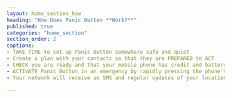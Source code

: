 ```yaml
---
layout: home_section_how
heading: "How Does Panic Button **Work?**"
published: true
categories: "home_section"
section_order: 2
captions:
- TAKE TIME to set-up Panic Button somewhere safe and quiet
- Create a plan with your contacts so that they are PREPARED to ACT
- CHECK you are ready and that your mobile phone has credit and battery 
- ACTIVATE Panic Button in an emergency by rapidly pressing the phone's power button 
- Your network will receive an SMS and regular updates of your location helping them to ACT FAST

---
```

